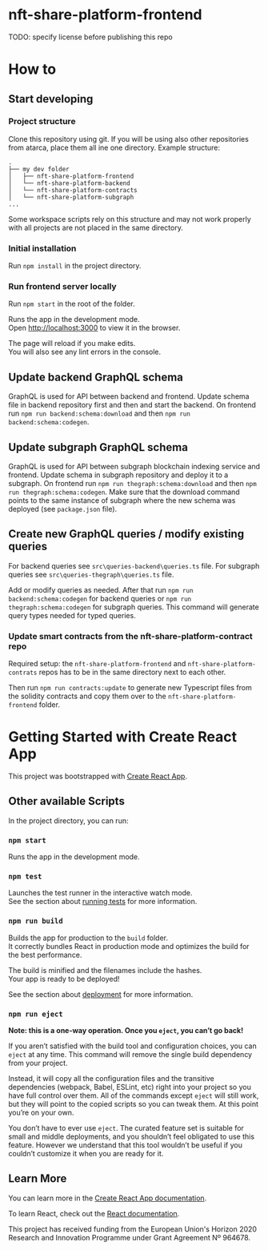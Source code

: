 # nft-share-platform-frontend

TODO: specify license before publishing this repo

# How to

## Start developing

### Project structure

Clone this repository using git. If you will be using also other repositories from atarca, place them all ine one directory. Example structure:
```
.
├── my dev folder
│   ├── nft-share-platform-frontend
│   └── nft-share-platform-backend
│   └── nft-share-platform-contracts
│   └── nft-share-platform-subgraph
...
```

Some workspace scripts rely on this structure and may not work properly with all projects are not placed in the same directory.

### Initial installation

Run `npm install` in the project directory.

### Run frontend server locally

Run `npm start` in the root of the folder.

Runs the app in the development mode.\
Open [http://localhost:3000](http://localhost:3000) to view it in the browser.

The page will reload if you make edits.\
You will also see any lint errors in the console.

## Update backend GraphQL schema

GraphQL is used for API between backend and frontend. Update schema file in backend repository first and then and start the backend. On frontend run `npm run backend:schema:download` and then `npm run backend:schema:codegen`.

## Update subgraph GraphQL schema

GraphQL is used for API between subgraph blockchain indexing service and frontend. Update schema in subgraph repository and deploy it to a subgraph. On frontend run `npm run thegraph:schema:download` and then `npm run thegraph:schema:codegen`. Make sure that the download command points to the same instance of subgraph where the new schema was deployed (see `package.json` file).

## Create new GraphQL queries / modify existing queries

For backend queries see `src\queries-backend\queries.ts` file. 
For subgraph queries see `src\queries-thegraph\queries.ts` file.

Add or modify queries as needed. After that run `npm run backend:schema:codegen` for backend queries or `npm run thegraph:schema:codegen` for subgraph queries. This command will generate query types needed for typed queries.

### Update smart contracts from the nft-share-platform-contract repo

Required setup: the `nft-share-platform-frontend` and `nft-share-platform-contrats` repos has to be in the same directory next to each other.

Then run `npm run contracts:update` to generate new Typescript files from the solidity contracts and copy them over to the `nft-share-platform-frontend` folder.

# Getting Started with Create React App

This project was bootstrapped with [Create React App](https://github.com/facebook/create-react-app).

## Other available Scripts

In the project directory, you can run:

### `npm start`

Runs the app in the development mode.

### `npm test`

Launches the test runner in the interactive watch mode.\
See the section about [running tests](https://facebook.github.io/create-react-app/docs/running-tests) for more information.

### `npm run build`

Builds the app for production to the `build` folder.\
It correctly bundles React in production mode and optimizes the build for the best performance.

The build is minified and the filenames include the hashes.\
Your app is ready to be deployed!

See the section about [deployment](https://facebook.github.io/create-react-app/docs/deployment) for more information.

### `npm run eject`

**Note: this is a one-way operation. Once you `eject`, you can’t go back!**

If you aren’t satisfied with the build tool and configuration choices, you can `eject` at any time. This command will remove the single build dependency from your project.

Instead, it will copy all the configuration files and the transitive dependencies (webpack, Babel, ESLint, etc) right into your project so you have full control over them. All of the commands except `eject` will still work, but they will point to the copied scripts so you can tweak them. At this point you’re on your own.

You don’t have to ever use `eject`. The curated feature set is suitable for small and middle deployments, and you shouldn’t feel obligated to use this feature. However we understand that this tool wouldn’t be useful if you couldn’t customize it when you are ready for it.

## Learn More

You can learn more in the [Create React App documentation](https://facebook.github.io/create-react-app/docs/getting-started).

To learn React, check out the [React documentation](https://reactjs.org/).

This project has received funding from the European Union's Horizon 2020 Research and Innovation Programme under Grant Agreement Nº 964678.